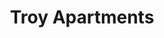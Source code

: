 ---
title: Troy Apartments
phone: (408) 287-7844
website: http://www.firsthousing.com/contact/rental/
management: FPI Management, Inc.
location: "San Jose"
tags: []
---